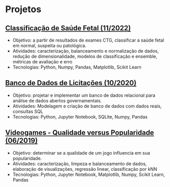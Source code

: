 # Projetos

## [Classificação de Saúde Fetal (11/2022)](projetos/saude_fetal/saude_fetal.md)
- Objetivo: a partir de resultados de exames CTG, classificar a saúde fetal em normal, suspeita ou patológica.
- Atividades: caracterização, balanceamento e normalização de dados, redução de dimensionalidade, modelos de classificação e ensemble, métricas de avaliação e erro
- Tecnologias: Python, Numpy, Pandas, Matplotlib, Scikit Learn

## [Banco de Dados de Licitações (10/2020)](projetos/licitacoes/licitacoes.md)
- Objetivo: projetar e implementar um banco de dados relacional para análise de dados abertos governamentais.
- Atividades: Modelagem e criação de banco de dados com dados reais, consultas SQL
- Tecnologias: Python, Jupyter Notebook, SQLite, Numpy, Pandas

## [Videogames - Qualidade versus Popularidade (06/2019)](projetos/videogames.md)
- Objetivo: determinar se a qualidade de um jogo influencia em sua popularidade.
- Atividades: caracterização, limpeza e balanceamento de dados, elaboração de visualizações, regressão linear, classificação por kNN
- Tecnologias: Python, Jupyter Notebook, Matplotlib, Numpy, Scikit Learn, Pandas
